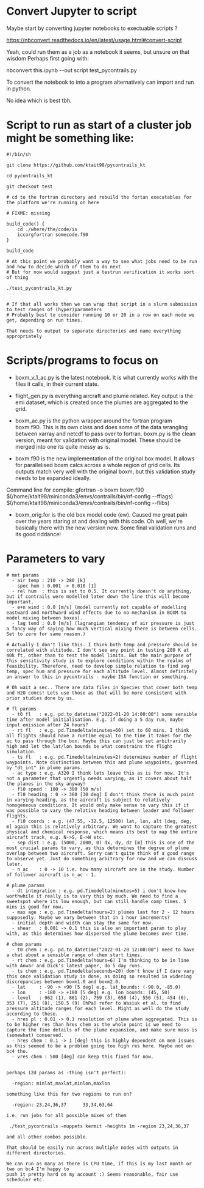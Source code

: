 # Convert Jupyter to script

Maybe start by converting jupyter notebooks to exectuable scripts ?

https://nbconvert.readthedocs.io/en/latest/usage.html#convert-script

Yeah, could run them as a job as a notebook it seems, but unsure on that wisdom
Perhaps first going with:

nbconvert this.ipynb --out script test_pycontrails.py

To convert the notebook to into a program
alternatively
can import and run in python.

No idea which is best tbh.

# Script to run as start of a cluster job might be something like:

```
#!/bin/sh

git clone https://github.com/ktait98/pycontrails_kt

cd pycontrails_kt

git checkout test

# cd to the fortran directory and rebuild the fortan executables for the platform we're running on here

# FIXME: missing

build_code() {
	cd ./where/the/code/is
	iccorgfortran somecode.f90
}

build_code

# At this point we probably want a way to see what jobs need to be run and how to decide which of them to do next
# But for now would suggest just a testrun verification it works sort of thing

./test_pycontrails_kt.py


# If that all works then we can wrap that script in a slurm submission to test ranges of (hyper)parameters
# Probably best to consider running 10 or 20 in a row on each node we get, depending on run times.

That needs to output to separate directories and name everything appropriately

```
# Scripts/programs to focus on
  - boxm_v_1_ac.py is the latest notebook. It is what currently works with the files it calls, in their current state.

  - flight_gen.py is everything aircraft and plume related. Key output is the emi dataset, which is created once the plumes are aggregated to the grid.

  - boxm_ac.py is the python wrapper around the fortran program boxm.f90. This is its own class and does some of the data wrangling between xarray and netcdf to pass over to fortran. boxm.py is the clean version, meant for validation with original model. These should be merged into one its quite messy as is.

  - boxm.f90 is the new implementation of the original box model. It allows for parallelised boxm calcs across a whole region of grid cells. Its outputs match very well with the original boxm, but this validation study needs to be expanded ideally.

  Command line for compile:
  gfortran -o boxm boxm.f90 $(/home/ktait98/miniconda3/envs/contrails/bin/nf-config --fflags) $(/home/ktait98/miniconda3/envs/contrails/bin/nf-config --flibs)

  - boxm_orig.for is the old box model code (ew). Caused me great pain over the years staring at and dealing with this code. Oh well, we're basically there with the new version now. Some final validation runs and its good riddance!

# Parameters to vary
```
# met params
  - air temp : 210 -> 280 [k]
  - spec hum : 0.001 -> 0.010 [1]
  - rel hum  : this is set to 0.5. It currently doesn't do anything, but if contrails were modelled later down the line this will become important.
  - e+n wind : 0.0 [m/s] (model currently not capable of modelling eastward and northward wind effects due to no mechanism in BOXM to model mixing between boxes).
  - lag tend : 0.0 [m/s] (lagrangian tendency of air pressure is just a fancy way of saying how much vertical mixing there is between cells. Set to zero for same reason.)

# Actually I don't like this. I think both temp and pressure should be correlated with altitude. I don't see any point in testing 280 K at 40k ft, other than to test the model limits. But the main purpose of this sensitivity study is to explore conditions within the realms of feasibility. Therefore, need to develop simple relation to find avg temp, spec hum and pressure for each altitude level. Almost definitely an answer to this in pycontrails - maybe ISA function or something.

# Oh wait a sec.. There are data files in Species that cover both temp and H2O concs! Lets use those as that will be more consistent with prior studies done by us.

# fl params
  - t0 fl   : e.g. pd.to_datetime("2022-01-20 14:00:00") some sensible time after model initialisation. E.g. if doing a 5 day run, maybe input emission after 24 hours?
  - rt fl   : e.g. pd.Timedelta(minutes=60) set to 60 mins. I think all flights should have a runtime equal to the time it takes for the ac to pass through the box. Maybe this can just be set arbitrarily high and let the lat/lon bounds be what constrains the flight simulation.
  - ts fl   : e.g. pd.Timedelta(minutes=2) determines number of flight waypoints. Note distinction between this and plume waypoints, governed by "dt_int" in plume params.
  - ac type : e.g. A320 I think lets leave this as is for now. It's not a parameter that urgently needs varying, as it covers about half the planes in the sky anyway!
  - fl0 speed : 100 -> 300 [50 m/s]
  - fl0 heading : 0 -> 360 [30 deg] I don't think there is much point in varying heading, as the aircraft is subject to relatively homogeneous conditions. It would only make sense to vary this if it was possible to vary the relative heading between leader and follower flights.
  - fl0 coords : e.g. (47.55, -32.5, 12500) lat, lon, alt [deg, deg, m] again this is relatively arbitrary. We want to capture the greatest physical and chemical response, which means its best to map the entire aircraft track, e.g. N->S, E->W etc. 
  - sep dist : e.g. (5000, 2000, 0) dx, dy, dz [m] this is one of the most crucial params to vary, as this determines the degree of plume overlap between two aircraft. Sorry can't quite think of a good range to observe yet. Just do something arbitrary for now and we can discuss later.
  - n ac    : 0 -> 10 i.e. how many aircraft are in the study. Number of follower aircraft is n_ac - 1.

# plume params
  - dt integration : e.g. pd.Timedelta(minutes=5) i don't know how worthwhile it really is to vary this by much. We need to find a sweetspot where its low enough, but can still handle comp times. 5 mins is good for now.
  - max age : e.g. pd.Timedelta(hours=2) plumes last for 2 - 12 hours supposedly. Maybe we vary between that in 1 hour increments?
  - initial depth and width can stay the same for now.
  - shear   : 0.001 -> 0.1 this is also an important param to play with, as this determines how dispersed the plume becomes over time.

# chem params
  - t0 chem : e.g. pd.to_datetime("2022-01-20 12:00:00") need to have a chat about a sensible range of chem start times.
  - rt chem : e.g. pd.Timedelta(hours=6) I'm thinking to be in line with Anwar and Dick's latest paper, do 5 day runs.
  - ts chem : e.g. pd.Timedelta(seconds=20) don't know if I dare vary this once validation study is done, as doing so resulted in widening discrepancies between boxm1.0 and boxm2.0.
  - lat     : -90 -> +90 [5 deg] e.g. lat_bounds: (-90.0, -85.0)
  - lon     : -180 -> +180 [5 deg] e.g. lon_bounds: (45, 50)
  - level   : 962 (1), 861 (2), 759 (3), 658 (4), 556 (5), 454 (6), 353 (7), 251 (8), 150.5 (9) [hPa] refer to Wasiuk et al. to find pressure altitude ranges for each level. Might as well do the study according to these.
  - hres pl : 0.01 -> 0.1 resolution of plume when aggregated. This is to be higher res than hres chem as the whole point is we need to capture the fine details of the plume expansion, and make sure mass is (somewhat) conserved.
  - hres chem : 0.1 -> 1 [deg] this is highly dependent on mem issues as this seemed to be a problem going too high res here. Maybe not on bc4 tho.
  - vres chem : 500 [deg] can keep this fixed for now.


perhaps (2d params as -thing isn't perfect):

  -region: minlat,maxlat,minlon,maxlon

something like this for two regions to run on?

  -region: 23,24,36,37      33,34,63,64

i.e. run jobs for all possible mixes of them

 ./test_pycontrails -muppets kermit -heights 1m -region 23,24,36,37

and all other combos possible.

That should be easily run across multiple nodes with outputs in different directories.

We can run as many as there is CPU time, if this is my last month or two on bc4 I'm happy to
push it pretty hard on my account :) Seems reasonable, fair use scheduler etc.



